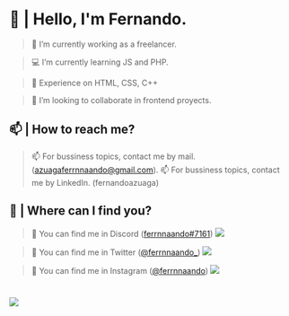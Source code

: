 # 👋 | Hello, I'm Fernando.
> 🔩 I’m currently working as a freelancer.
 
> 💻 I’m currently learning JS and PHP.
 
> 📡 Experience on HTML, CSS, C++
 
> 🔔 I’m looking to collaborate in frontend proyects.
 
## 📫 | How to reach me?
> 📫 For bussiness topics, contact me by mail. (azuagaferrnnaando@gmail.com).
> 📫 For bussiness topics, contact me by LinkedIn. (fernandoazuaga)
 
## 📌 | Where can I find you?
> 📍 You can find me in Discord ([ferrnnaando#7161](https://discord.gg/DX9pkYVNwF)) ![](https://ferrnnaando.surge.sh/logo.png)
 
> 📍 You can find me in Twitter ([@ferrnnaando_](twitter.com/ferrnnaando_)) ![](https://ferrnnaando.surge.sh/twitter.png)

> 📍 You can find me in Instagram ([@ferrnnaando](https://instagram.com/ferrnnaando)) ![](https://ferrnnaando.surge.sh/youtube.png) 
 
#
![](https://ferrnnaando.surge.sh/banner.png)

